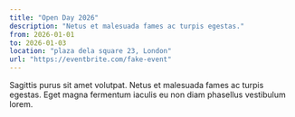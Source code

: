 ```yaml
---
title: "Open Day 2026"
description: "Netus et malesuada fames ac turpis egestas."
from: 2026-01-01
to: 2026-01-03
location: "plaza dela square 23, London"
url: "https://eventbrite.com/fake-event"
---
```


Sagittis purus sit amet volutpat.
Netus et malesuada fames ac turpis egestas.
Eget magna fermentum iaculis eu non diam phasellus vestibulum lorem.

